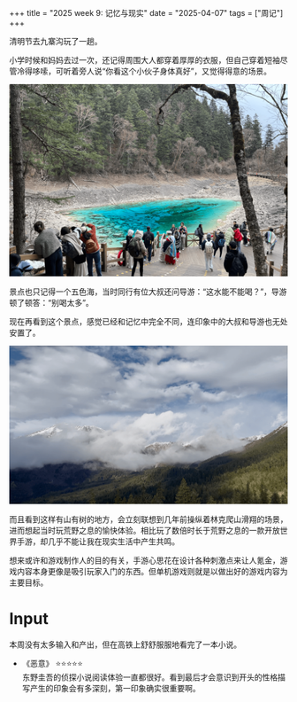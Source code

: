 +++
title = "2025 week 9: 记忆与现实"
date = "2025-04-07"
tags = ["周记"]
+++


清明节去九寨沟玩了一趟。

小学时候和妈妈去过一次，还记得周围大人都穿着厚厚的衣服，但自己穿着短袖尽管冷得哆嗦，可听着旁人说“你看这个小伙子身体真好”，又觉得得意的场景。

![jiuzhai](/jiuzhai.png)

景点也只记得一个五色海，当时同行有位大叔还问导游：“这水能不能喝？”，导游顿了顿答：“别喝太多”。

现在再看到这个景点，感觉已经和记忆中完全不同，连印象中的大叔和导游也无处安置了。

![jiuzhai and zelda](/jiuzhai-zelda.png)

而且看到这样有山有树的地方，会立刻联想到几年前操纵着林克爬山滑翔的场景，进而想起当时玩荒野之息的愉快体验。相比玩了数倍时长于荒野之息的一款开放世界手游，却几乎不能让我在现实生活中产生共鸣。

想来或许和游戏制作人的目的有关，手游心思花在设计各种刺激点来让人氪金，游戏内容本身更像是吸引玩家入门的东西。但单机游戏则就是以做出好的游戏内容为主要目标。

# Input

本周没有太多输入和产出，但在高铁上舒舒服服地看完了一本小说。

- 《恶意》 ⭐️⭐️⭐️⭐️⭐️    
  东野圭吾的侦探小说阅读体验一直都很好。看到最后才会意识到开头的性格描写产生的印象会有多深刻，第一印象确实很重要啊。
